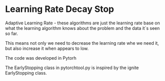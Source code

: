 # Learning Rate Decay Stop

Adaptive Learning Rate - these algorithms are just the learning rate base on what the learning algorithm knows about the problem and the data it`s seen so far.


This means not only we need to decrease the learning rate whe we need it, but also increase it when appears to low.

The code was developed in Pytorh


The EarlyStopping class in pytorchtool.py is inspired by the ignite EarlyStopping class.
